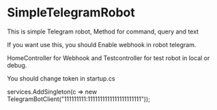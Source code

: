 # SimpleTelegramRobot
This is simple Telegram robot, Method for command, query and text

If you want use this, you should Enable webhook in robot telegram.

HomeController for Webhook and Testcontroller for test robot in local or debug.

You should change token in startup.cs 

services.AddSingleton<ITelegramBotClient>(c => new TelegramBotClient("111111111:1111111111111111111111"));


